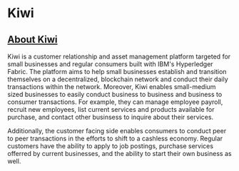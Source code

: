 # Kiwi

## [About Kiwi](images/logo.png)

Kiwi is a customer relationship and asset management platform targeted for small businesses and regular consumers built with IBM's Hyperledger Fabric. The platform aims to help small businesses establish and transition themselves on a decentralized, blockchain network and conduct their daily transactions within the network. Moreover, Kiwi enables small-medium sized businesses to easily conduct business to business and business to consumer transactions. For example, they can manage employee payroll, recruit new employees, list current services and products available for purchase, and contact other businsess to inquire about their services. 

Additionally, the customer facing side enables consumers to conduct peer to peer transactions in the efforts to shift to a cashless economy. Regular customers have the ability to apply to job postings, purchase services offerred by current businesses, and the ability to start their own business as well.

